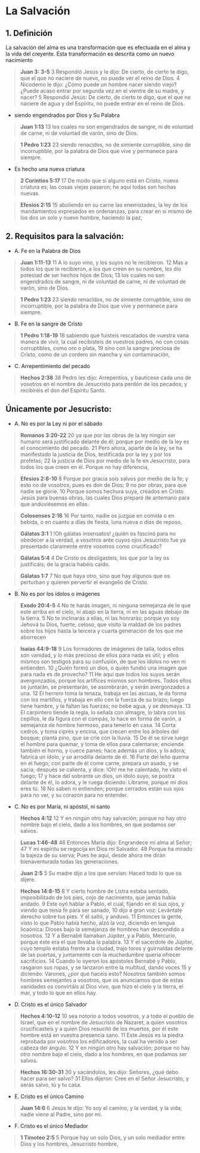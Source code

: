 # La Salvación

## 1. Definición
La salvación del alma es una transformación que es efectuada en el alma y la vida del creyente. Esta transformación es descrita como un nuevo nacimiento

> **Juan 3:
3-5**
> 3 Respondió Jesús y le dijo: De cierto, de cierto te digo, que el que no naciere de nuevo, no puede ver el reino de Dios.
 4 Nicodemo le dijo: ¿Cómo puede un hombre nacer siendo viejo? ¿Puede acaso entrar por segunda vez en el vientre de su madre, y nacer?
 5 Respondió Jesús: De cierto, de cierto te digo, que el que no naciere de agua y del Espíritu, no puede entrar en el reino de Dios.

- siendo engendrados por Dios y Su Palabra

> **Juan 1:13**
> 13 los cuales no son engendrados de sangre, ni de voluntad de carne, ni de voluntad de varón, sino de Dios.

> **1 Pedro 1:23**
> 23 siendo renacidos, no de simiente corruptible, sino de incorruptible, por la palabra de Dios que vive y permanece para siempre.

- Es hecho una nueva criatura

> **2 Corintios 5:17**
> 17 De modo que si alguno está en Cristo, nueva criatura es; las cosas viejas pasaron; he aquí todas son hechas nuevas.

> **Efesios 2:15**
> 15 aboliendo en su carne las enemistades, la ley de los mandamientos expresados en ordenanzas, para crear en sí mismo de los dos un solo y nuevo hombre, haciendo la paz,

## 2. Requisitos para la salvación:

- A. Fe en la Palabra de Dios

> **Juan 1:11-13**
> 11 A lo suyo vino, y los suyos no le recibieron.
 12 Mas a todos los que le recibieron, a los que creen en su nombre, les dio potestad de ser hechos hijos de Dios;
 13 los cuales no son engendrados de sangre, ni de voluntad de carne, ni de voluntad de varón, sino de Dios.

> **1 Pedro 1:23**
> 23 siendo renacidos, no de simiente corruptible, sino de incorruptible, por la palabra de Dios que vive y permanece para siempre.

- B. Fe en la sangre de Cristo

> **1 Pedro 1:18-19**
> 18 sabiendo que fuisteis rescatados de vuestra vana manera de vivir, la cual recibisteis de vuestros padres, no con cosas corruptibles, como oro o plata,
 19 sino con la sangre preciosa de Cristo, como de un cordero sin mancha y sin contaminación,

- C. Arrepentimiento del pecado

> **Hechos 2:38**
> 38 Pedro les dijo: Arrepentíos, y bautícese cada uno de vosotros en el nombre de Jesucristo para perdón de los pecados; y recibiréis el don del Espíritu Santo.

## Únicamente por Jesucristo:

- A. No es por la Ley ni por el sábado

> **Romanos 3:20-22**
> 20 ya que por las obras de la ley ningún ser humano será justificado delante de él; porque por medio de la ley es el conocimiento del pecado.
 21 Pero ahora, aparte de la ley, se ha manifestado la justicia de Dios, testificada por la ley y por los profetas;
 22 la justicia de Dios por medio de la fe en Jesucristo, para todos los que creen en él. Porque no hay diferencia,

> **Efesios 2:8-10**
> 8 Porque por gracia sois salvos por medio de la fe; y esto no de vosotros, pues es don de Dios;
 9 no por obras, para que nadie se gloríe.
 10 Porque somos hechura suya, creados en Cristo Jesús para buenas obras, las cuales Dios preparó de antemano para que anduviésemos en ellas.

> **Colosenses 2:16**
> 16 Por tanto, nadie os juzgue en comida o en bebida, o en cuanto a días de fiesta, luna nueva o días de reposo,

> **Gálatas 3:1**
> 1 !Oh gálatas insensatos! ¿quién os fascinó para no obedecer a la verdad, a vosotros ante cuyos ojos Jesucristo fue ya presentado claramente entre vosotros como crucificado?

> **Gálatas 5:4**
> 4 De Cristo os desligasteis, los que por la ley os justificáis; de la gracia habéis caído.

> **Gálatas 1:7**
> 7 No que haya otro, sino que hay algunos que os perturban y quieren pervertir el evangelio de Cristo.

- B. No es por los ídolos o imágenes

> **Exodo 20:4-5**
> 4 No te harás imagen, ni ninguna semejanza de lo que esté arriba en el cielo, ni abajo en la tierra, ni en las aguas debajo de la tierra.
 5 No te inclinarás a ellas, ni las honrarás; porque yo soy Jehová tu Dios, fuerte, celoso, que visito la maldad de los padres sobre los hijos hasta la tercera y cuarta generación de los que me aborrecen

> **Isaías 44:9-18**
> 9 Los formadores de imágenes de talla, todos ellos son vanidad, y lo más precioso de ellos para nada es útil; y ellos mismos son testigos para su confusión, de que los ídolos no ven ni entienden.
 10 ¿Quién formó un dios, o quién fundió una imagen que para nada es de provecho?
 11 He aquí que todos los suyos serán avergonzados, porque los artífices mismos son hombres. Todos ellos se juntarán, se presentarán, se asombrarán, y serán avergonzados a una.
 12 El herrero toma la tenaza, trabaja en las ascuas, le da forma con los martillos, y trabaja en ello con la fuerza de su brazo; luego tiene hambre, y le faltan las fuerzas; no bebe agua, y se desmaya.
 13 El carpintero tiende la regla, lo señala con almagre, lo labra con los cepillos, le da figura con el compás, lo hace en forma de varón, a semejanza de hombre hermoso, para tenerlo en casa.
 14 Corta cedros, y toma ciprés y encina, que crecen entre los árboles del bosque; planta pino, que se críe con la lluvia.
 15 De él se sirve luego el hombre para quemar, y toma de ellos para calentarse; enciende también el horno, y cuece panes; hace además un dios, y lo adora; fabrica un ídolo, y se arrodilla delante de él.
 16 Parte del leño quema en el fuego; con parte de él come carne, prepara un asado, y se sacia; después se calienta, y dice: !Oh! me he calentado, he visto el fuego;
 17 y hace del sobrante un dios, un ídolo suyo; se postra delante de él, lo adora, y le ruega diciendo: Líbrame, porque mi dios eres tú.
 18 No saben ni entienden; porque cerrados están sus ojos para no ver, y su corazón para no entender.

- C. No es por María, ni apóstol, ni santo

> **Hechos 4:12**
> 12 Y en ningún otro hay salvación; porque no hay otro nombre bajo el cielo, dado a los hombres, en que podamos ser salvos.

> **Lucas 1:46-48**
> 46 Entonces María dijo: Engrandece mi alma al Señor;
 47 Y mi espíritu se regocija en Dios mi Salvador.
 48 Porque ha mirado la bajeza de su sierva; Pues he aquí, desde ahora me dirán bienaventurada todas las generaciones.

> **Juan 2:5**
> 5 Su madre dijo a los que servían: Haced todo lo que os dijere.

> **Hechos 14:8-15**
> 8 Y cierto hombre de Listra estaba sentado, imposibilitado de los pies, cojo de nacimiento, que jamás había andado.
 9 Este oyó hablar a Pablo, el cual, fijando en él sus ojos, y viendo que tenía fe para ser sanado,
 10 dijo a gran voz: Levántate derecho sobre tus pies. Y él saltó, y anduvo.
 11 Entonces la gente, visto lo que Pablo había hecho, alzó la voz, diciendo en lengua licaónica: Dioses bajo la semejanza de hombres han descendido a nosotros.
 12 Y a Bernabé llamaban Júpiter, y a Pablo, Mercurio, porque éste era el que llevaba la palabra.
 13 Y el sacerdote de Júpiter, cuyo templo estaba frente a la ciudad, trajo toros y guirnaldas delante de las puertas, y juntamente con la muchedumbre quería ofrecer sacrificios.
 14 Cuando lo oyeron los apóstoles Bernabé y Pablo, rasgaron sus ropas, y se lanzaron entre la multitud, dando voces 15 y diciendo: Varones, ¿por qué hacéis esto? Nosotros también somos hombres semejantes a vosotros, que os anunciamos que de estas vanidades os convirtáis al Dios vivo, que hizo el cielo y la tierra, el mar, y todo lo que en ellos hay.

- D. Cristo es el único Salvador

> **Hechos 4:10-12**
> 10 sea notorio a todos vosotros, y a todo el pueblo de Israel, que en el nombre de Jesucristo de Nazaret, a quien vosotros crucificasteis y a quien Dios resucitó de los muertos, por él este hombre está en vuestra presencia sano.
 11 Este Jesús es la piedra reprobada por vosotros los edificadores, la cual ha venido a ser cabeza del ángulo.
 12 Y en ningún otro hay salvación; porque no hay otro nombre bajo el cielo, dado a los hombres, en que podamos ser salvos.

> **Hechos 16:30-31**
> 30 y sacándolos, les dijo: Señores, ¿qué debo hacer para ser salvo?
 31 Ellos dijeron: Cree en el Señor Jesucristo, y serás salvo, tú y tu casa.

- E. Cristo es el único Camino

> **Juan 14:6**
> 6 Jesús le dijo: Yo soy el camino, y la verdad, y la vida; nadie viene al Padre, sino por mí.

- F. Cristo es el único Mediador

> **1 Timoteo 2:5**
> 5 Porque hay un solo Dios, y un solo mediador entre Dios y los hombres, Jesucristo hombre,

